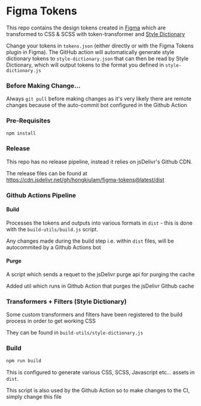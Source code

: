 # Figma Tokens

This repo contains the design tokens created in [Figma](https://docs.tokens.studio) which are transformed to CSS & SCSS with token-transformer and [Style Dictionary](https://amzn.github.io/style-dictionary/#/)

Change your tokens in `tokens.json` (either directly or with the Figma Tokens plugin in Figma). The GitHub action will automatically generate style dictionary tokens to `style-dictionary.json` that can then be read by Style Dictionary, which will output tokens to the format you defined in `style-dictionary.js`

### Before Making Change...

Always `git pull` before making changes as it's very likely there are remote changes because of the auto-commit bot configured in the Github Action

### Pre-Requisites

```sh
npm install
```

### Release

This repo has no release pipeline, instead it relies on jsDelivr's Github CDN.

The release files can be found at https://cdn.jsdelivr.net/gh/hongkiulam/figma-tokens@latest/dist

### Github Actions Pipeline

#### Build
Processes the tokens and outputs into various formats in `dist` - this is done with the `build-utils/build.js` script.

Any changes made during the build step i.e. within `dist` files, will be autocommited by a Github Actions bot

#### Purge
A script which sends a requet to the jsDelivr purge api for purging the cache

Added util which runs in Github Action that purges the jsDelivr Github cache

### Transformers + Filters (Style Dictionary)

Some custom transformers and filters have been registered to the build process in order to get working CSS

They can be found in `build-utils/style-dictionary.js`

### Build

```sh
npm run build
```

This is configured to generate various CSS, SCSS, Javascript etc... assets in `dist`.

This script is also used by the Github Action so to make changes to the CI, simply change this file
